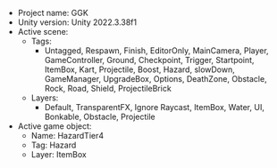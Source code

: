 <!-- UNITY CODE ASSIST INSTRUCTIONS START -->
- Project name: GGK
- Unity version: Unity 2022.3.38f1
- Active scene:
  - Tags:
    - Untagged, Respawn, Finish, EditorOnly, MainCamera, Player, GameController, Ground, Checkpoint, Trigger, Startpoint, ItemBox, Kart, Projectile, Boost, Hazard, slowDown, GameManager, UpgradeBox, Options, DeathZone, Obstacle, Rock, Road, Shield, ProjectileBrick
  - Layers:
    - Default, TransparentFX, Ignore Raycast, ItemBox, Water, UI, Bonkable, Obstacle, Projectile
- Active game object:
  - Name: HazardTier4
  - Tag: Hazard
  - Layer: ItemBox
<!-- UNITY CODE ASSIST INSTRUCTIONS END -->